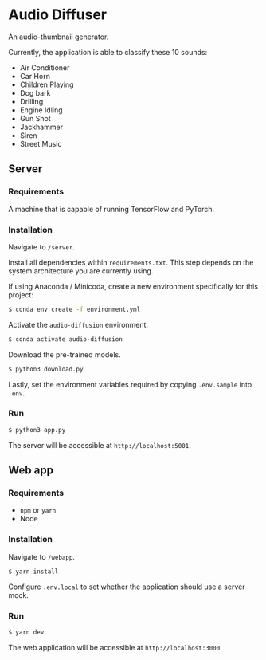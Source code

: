 # Audio Diffuser

An audio-thumbnail generator.

Currently, the application is able to classify these 10 sounds:

- Air Conditioner
- Car Horn
- Children Playing
- Dog bark
- Drilling
- Engine Idling
- Gun Shot
- Jackhammer
- Siren
- Street Music

## Server

### Requirements

A machine that is capable of running TensorFlow and PyTorch.

### Installation

Navigate to `/server`.

Install all dependencies within `requirements.txt`. This step depends on the system architecture you are currently using.

If using Anaconda / Minicoda, create a new environment specifically for this project:

```bash
$ conda env create -f environment.yml
```

Activate the `audio-diffusion` environment.

```bash
$ conda activate audio-diffusion
```

Download the pre-trained models.

```bash
$ python3 download.py
```

Lastly, set the environment variables required by copying `.env.sample` into `.env`.

### Run

```bash
$ python3 app.py
```

The server will be accessible at `http://localhost:5001`.

## Web app

### Requirements

- `npm` or `yarn`
- Node

### Installation

Navigate to `/webapp`.

```bash
$ yarn install
```

Configure `.env.local` to set whether the application should use a server mock.

### Run

```bash
$ yarn dev
```

The web application will be accessible at `http://localhost:3000`.
